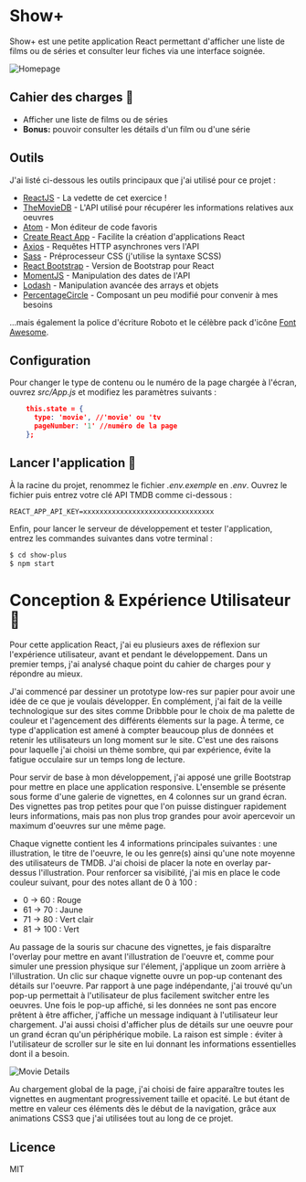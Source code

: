 # Show+

Show+ est une petite application React permettant d'afficher une liste de films ou de séries et consulter leur fiches via une interface soignée.

![Homepage](https://i.imgur.com/EtW2Dzr.jpg)

## Cahier des charges :construction:

  - Afficher une liste de films ou de séries
  - **Bonus:** pouvoir consulter les détails d'un film ou d'une série

## Outils

J'ai listé ci-dessous les outils principaux que j'ai utilisé pour ce projet :

* [ReactJS] - La vedette de cet exercice !
* [TheMovieDB](https://developers.themoviedb.org/3/) - L'API utilisé pour récupérer les informations relatives aux oeuvres
* [Atom] - Mon éditeur de code favoris
* [Create React App] - Facilite la création d'applications React
* [Axios] - Requêtes HTTP asynchrones vers l'API
* [Sass] - Préprocesseur CSS (j'utilise la syntaxe SCSS)
* [React Bootstrap] - Version de Bootstrap pour React
* [MomentJS] - Manipulation des dates de l'API
* [Lodash] - Manipulation avancée des arrays et objets
* [PercentageCircle] - Composant un peu modifié pour convenir à mes besoins

...mais également la police d'écriture Roboto et le célèbre pack d'icône [Font Awesome][Font Awesome].

## Configuration

Pour changer le type de contenu ou le numéro de la page chargée à l'écran, ouvrez *src/App.js* et modifiez les paramètres suivants :
```json
    this.state = {
      type: 'movie', //'movie' ou 'tv
      pageNumber: '1' //numéro de la page
    };
  ```

## Lancer l'application :rocket:

À la racine du projet, renommez le fichier *.env.exemple* en *.env*. Ouvrez le fichier puis entrez votre clé API TMDB comme ci-dessous :
  
```REACT_APP_API_KEY=xxxxxxxxxxxxxxxxxxxxxxxxxxxxxxxx```

Enfin, pour lancer le serveur de développement et tester l'application, entrez les commandes suivantes dans votre terminal :

```sh
$ cd show-plus
$ npm start
```

# Conception & Expérience Utilisateur :art:

Pour cette application React, j'ai eu plusieurs axes de réflexion sur l'expérience utilisateur, avant et pendant le développement. Dans un premier temps, j'ai analysé chaque point du cahier de charges pour y répondre au mieux.

J'ai commencé par dessiner un prototype low-res sur papier pour avoir une idée de ce que je voulais développer. En complément, j'ai fait de la veille technologique sur des sites comme Dribbble pour le choix de ma palette de couleur et l'agencement des différents élements sur la page. À terme, ce type d'application est amené à compter beaucoup plus de données et retenir les utilisateurs un long moment sur le site. C'est une des raisons pour laquelle j'ai choisi un thème sombre, qui par expérience, évite la fatigue occulaire sur un temps long de lecture.

Pour servir de base à mon développement, j'ai apposé une grille Bootstrap pour mettre en place une application responsive. L'ensemble se présente sous forme d'une galerie de vignettes, en 4 colonnes sur un grand écran. Des vignettes pas trop petites pour que l'on puisse distinguer rapidement leurs informations, mais pas non plus trop grandes pour avoir apercevoir un maximum d'oeuvres sur une même page.

Chaque vignette contient les 4 informations principales suivantes : une illustration, le titre de l'oeuvre, le ou les genre(s) ainsi qu'une note moyenne des utilisateurs de TMDB. J'ai choisi de placer la note en overlay par-dessus l'illustration. Pour renforcer sa visibilité, j'ai mis en place le code couleur suivant, pour des notes allant de 0 à 100 :
- 0 → 60 : Rouge
- 61 → 70 : Jaune
- 71 → 80 : Vert clair
- 81 → 100 : Vert

Au passage de la souris sur chacune des vignettes, je fais disparaître l'overlay pour mettre en avant l'illustration de l'oeuvre et, comme pour simuler une pression physique sur l'élement, j'applique un zoom arrière à l'illustration. Un clic sur chaque vignette ouvre un pop-up contenant des détails sur l'oeuvre. Par rapport à une page indépendante, j'ai trouvé qu'un pop-up permettait à l'utilisateur de plus facilement switcher entre les oeuvres. Une fois le pop-up affiché, si les données ne sont pas encore prêtent à être afficher, j'affiche un message indiquant à l'utilisateur leur chargement. J'ai aussi choisi d'afficher plus de détails sur une oeuvre pour un grand écran qu'un périphérique mobile. La raison est simple : éviter à l'utilisateur de scroller sur le site en lui donnant les informations essentielles dont il a besoin.

![Movie Details](https://i.imgur.com/WyROWEj.jpg)

Au chargement global de la page, j'ai choisi de faire apparaître toutes les vignettes en augmentant progressivement taille et opacité. Le but étant de mettre en valeur ces éléments dès le début de la navigation, grâce aux animations CSS3 que j'ai utilisées tout au long de ce projet.

Licence
----

MIT


   [Atom]: <https://atom.io/>
   [Create React App]: <https://github.com/facebookincubator/create-react-app>
   [Axios]: <https://github.com/axios/axios>
   [Sass]: <http://sass-lang.com/>
   [React Bootstrap]: <https://react-bootstrap.github.io>
   [MomentJS]: <https://momentjs.com/>
   [Lodash]: <https://lodash.com>
   [Font Awesome]: <http://fontawesome.io/>
   [ReactJS]: <https://reactjs.org/>
   [PercentageCircle]: <https://github.com/JackPu/reactjs-percentage-circle>
